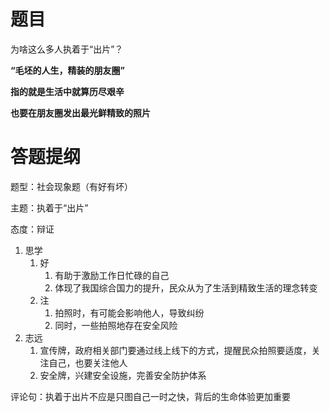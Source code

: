 # 题目

为啥这么多人执着于“出片”？



**“毛坯的人生，精装的朋友圈”**

**指的就是生活中就算历尽艰辛**

**也要在朋友圈发出最光鲜精致的照片**



# 答题提纲

题型：社会现象题（有好有坏）

主题：执着于“出片”

态度：辩证



1. 思学
   1. 好
      1. 有助于激励工作日忙碌的自己
      2. 体现了我国综合国力的提升，民众从为了生活到精致生活的理念转变
   2. 注
      1. 拍照时，有可能会影响他人，导致纠纷
      2. 同时，一些拍照地存在安全风险
2. 志远
   1. 宣传牌，政府相关部门要通过线上线下的方式，提醒民众拍照要适度，关注自己，也要关注他人
   2. 安全牌，兴建安全设施，完善安全防护体系

评论句：执着于出片不应是只图自己一时之快，背后的生命体验更加重要

